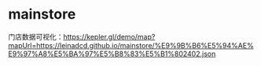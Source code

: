 # mainstore
门店数据可视化：https://kepler.gl/demo/map?mapUrl=https://leinadcd.github.io/mainstore/%E9%9B%B6%E5%94%AE%E9%97%A8%E5%BA%97%E5%B8%83%E5%B1%802402.json
